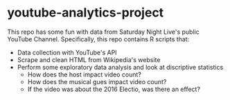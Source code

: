 # youtube-analytics-project
This repo has some fun with data from Saturday Night Live's public YouTube Channel. Specifically, this repo contains R scripts that:

- Data collection with YouTube's API
- Scrape and clean HTML from Wikipedia's website
- Perform some exploratory data analysis and look at discriptive statistics 
  - How does the host impact video count? 
  - How does the musical gues impact video count? 
  - If the video was about the 2016 Electio, was there an effect? 
  
  


